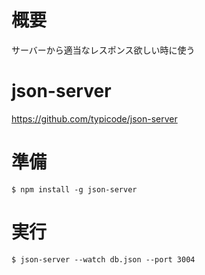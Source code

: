 # 概要  

サーバーから適当なレスポンス欲しい時に使う  

# json-server  

https://github.com/typicode/json-server  


# 準備

```
$ npm install -g json-server  
```

# 実行

```
$ json-server --watch db.json --port 3004  
```
